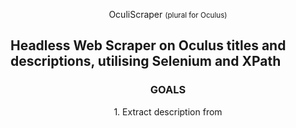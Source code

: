 <div align='center'>
    <p>OculiScraper <small>(plural for Oculus)</small></p>
</div>




Headless Web Scraper on Oculus titles and descriptions,
utilising Selenium and XPath
--------------------------------

<div align='center'>
    <h3>GOALS</h3>
    1. Extract description from
</div>

